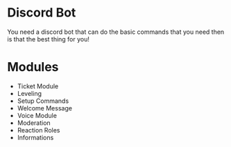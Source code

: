 # Discord Bot
You need a discord bot that can do the basic commands that you need then is that the best thing for you! 

# Modules
- Ticket Module
- Leveling
- Setup Commands
- Welcome Message
- Voice Module
- Moderation
- Reaction Roles
- Informations
